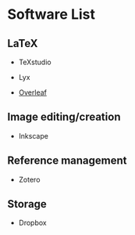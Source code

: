 
# Software List

## LaTeX

- TeXstudio

- Lyx

- [Overleaf](https://www.overleaf.com/) 

## Image editing/creation

- Inkscape

## Reference management

- Zotero

## Storage

- Dropbox
